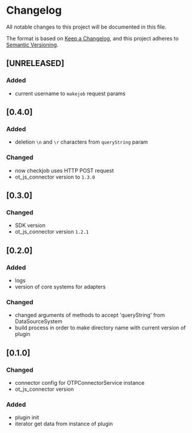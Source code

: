 # Changelog

All notable changes to this project will be documented in this file.

The format is based on [Keep a Changelog](https://keepachangelog.com/en/1.0.0/),
and this project adheres to [Semantic Versioning](https://semver.org/spec/v2.0.0.html).

## [UNRELEASED]

### Added

- current username to `makejob` request params

## [0.4.0]

### Added

- deletion `\n` and `\r` characters from `queryString` param

### Changed

- now checkjob uses HTTP POST request
- ot_js_connector version to `1.3.0`

## [0.3.0]

### Changed

- SDK version
- ot_js_connector version `1.2.1`

## [0.2.0]

### Added

- logs
- version of core systems for adapters

### Changed

- changed arguments of methods to accept 'queryString' from DataSourceSystem
- build process in order to make directory name with current version of plugin

## [0.1.0]

### Changed

- connector config for OTPConnectorService instance
- ot_js_connector version

### Added

- plugin init
- iterator get data from instance of plugin
